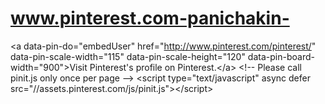 www.pinterest.com-panichakin-
=============================

&lt;a data-pin-do="embedUser" href="http://www.pinterest.com/pinterest/" data-pin-scale-width="115" data-pin-scale-height="120" data-pin-board-width="900">Visit Pinterest's profile on Pinterest.&lt;/a> &lt;!-- Please call pinit.js only once per page --> &lt;script type="text/javascript" async defer src="//assets.pinterest.com/js/pinit.js">&lt;/script>
